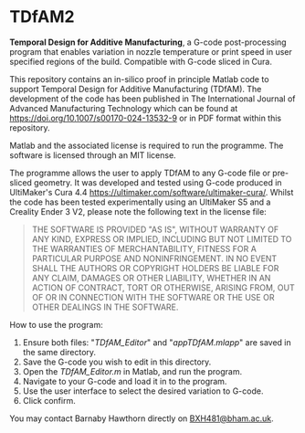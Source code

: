 # TDfAM2
**Temporal Design for Additive Manufacturing**, a G-code post-processing program that enables variation in nozzle temperature or print speed in user specified regions of the build. Compatible with G-code sliced in Cura.

This repository contains an in-silico proof in principle Matlab code to support Temporal Design for Additive Manufacturing (TDfAM). The development of the code has been published in The International Journal of Advanced Manufacturing Technology which can be found at https://doi.org/10.1007/s00170-024-13532-9 or in PDF format within this repository. 

Matlab and the associated license is required to run the programme. The software is licensed through an MIT license. 

The programme allows the user to apply TDfAM to any G-code file or pre-sliced geometry. It was developed and tested using G-code produced in UltiMaker's Cura 4.4
https://ultimaker.com/software/ultimaker-cura/. Whilst the code has been tested experimentally using an UltiMaker S5 and a Creality Ender 3 V2, please note the following text in the license file:

> THE SOFTWARE IS PROVIDED "AS IS", WITHOUT WARRANTY OF ANY KIND, EXPRESS OR IMPLIED, INCLUDING BUT NOT LIMITED TO THE WARRANTIES OF MERCHANTABILITY, FITNESS FOR A PARTICULAR PURPOSE AND NONINFRINGEMENT. IN NO EVENT SHALL THE AUTHORS OR COPYRIGHT HOLDERS BE LIABLE FOR ANY CLAIM, DAMAGES OR OTHER LIABILITY, WHETHER IN AN ACTION OF CONTRACT, TORT OR OTHERWISE, ARISING FROM, OUT OF OR IN CONNECTION WITH THE SOFTWARE OR THE USE OR OTHER DEALINGS IN THE SOFTWARE.

How to use the program:
1. Ensure both files: "*TDfAM_Editor*" and "*appTDfAM.mlapp*" are saved in the same directory.
2. Save the G-code you wish to edit in this directory.
3. Open the *TDfAM_Editor.m* in Matlab, and run the program.
4. Navigate to your G-code and load it in to the program.
5. Use the user interface to select the desired variation to G-code.
6. Click confirm.

You may contact Barnaby Hawthorn directly on BXH481@bham.ac.uk.

